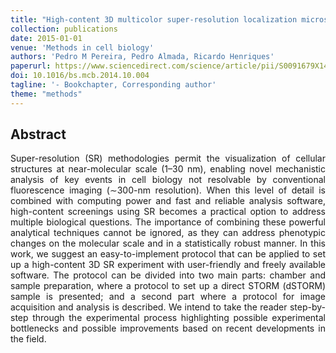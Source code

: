```yaml
---
title: "High-content 3D multicolor super-resolution localization microscopy"
collection: publications
date: 2015-01-01
venue: 'Methods in cell biology'
authors: 'Pedro M Pereira, Pedro Almada, Ricardo Henriques'
paperurl: https://www.sciencedirect.com/science/article/pii/S0091679X14000053
doi: 10.1016/bs.mcb.2014.10.004
tagline: '- Bookchapter, Corresponding author'
theme: "methods"
---
```


<h2> Abstract </h2>
<p align= "justify">
Super-resolution (SR) methodologies permit the visualization of cellular structures at near-molecular scale (1–30 nm), enabling novel mechanistic analysis of key events in cell biology not resolvable by conventional fluorescence imaging (∼300-nm resolution). When this level of detail is combined with computing power and fast and reliable analysis software, high-content screenings using SR becomes a practical option to address multiple biological questions. The importance of combining these powerful analytical techniques cannot be ignored, as they can address phenotypic changes on the molecular scale and in a statistically robust manner. In this work, we suggest an easy-to-implement protocol that can be applied to set up a high-content 3D SR experiment with user-friendly and freely available software. The protocol can be divided into two main parts: chamber and sample preparation, where a protocol to set up a direct STORM (dSTORM) sample is presented; and a second part where a protocol for image acquisition and analysis is described. We intend to take the reader step-by-step through the experimental process highlighting possible experimental bottlenecks and possible improvements based on recent developments in the field.

